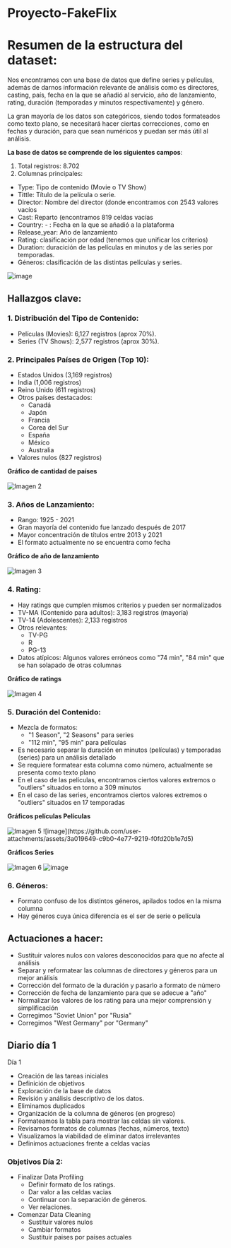 # Proyecto-FakeFlix

<h1>Resumen de la estructura del dataset:</h1>

Nos encontramos con una base de datos que define series y películas, además de darnos información relevante de análisis como es directores, casting, país, fecha en la que se añadió al servicio, año de lanzamiento, rating, duración (temporadas y minutos respectivamente) y género.

La gran mayoría de los datos son categóricos, siendo todos formateados como texto plano, se necesitará hacer ciertas correcciones, como en fechas y duración, para que sean numéricos y puedan ser más útil al análisis.

<b>La base de datos se comprende de los siguientes campos</b>:

1. Total registros: 8.702
2. Columnas principales: 
- Type: Tipo de contenido (Movie o TV Show)
- Tittle: Título de la película o serie.
- Director: Nombre del director (donde encontramos con 2543 valores vacíos
- Cast: Reparto (encontramos 819 celdas vacías
- Country: - : Fecha en la que se añadió a la plataforma
- Release_year: Año de lanzamiento
- Rating: clasificación por edad (tenemos que unificar los criterios)
- Duration: duracición de las películas en minutos y de las series por temporadas.
- Géneros: clasíficación de las distintas películas y series.

![image](https://github.com/user-attachments/assets/f5f6a919-bb61-4670-89d2-189c8ca48436)


<h2>Hallazgos clave:</h2>

<h3>1. Distribución del Tipo de Contenido:</h3>
<ul>
<li>Películas (Movies): 6,127 registros (aprox 70%).
<li>Series (TV Shows): 2,577 registros (aprox 30%).
</ul>


<h3>2. Principales Países de Origen (Top 10):</h3>
<ul>
    <li>Estados Unidos (3,169 registros)</li>
    <li>India (1,006 registros)</li>
    <li>Reino Unido (611 registros)</li>
    <li>Otros países destacados:
        <ul>
            <li>Canadá</li>
            <li>Japón</li>
            <li>Francia</li>
            <li>Corea del Sur</li>
            <li>España</li>
            <li>México</li>
            <li>Australia</li>
        </ul>
    </li>
    <li>Valores nulos (827 registros)</li>
</ul>
<b>Gráfico de cantidad de países</b>
<br></br>
<img src="https://github.com/user-attachments/assets/ed933726-3939-459c-a645-c0614c394b36" alt="Imagen 2" />

<h3>3. Años de Lanzamiento:</h3>
<ul>
    <li>Rango: 1925 - 2021</li>
    <li>Gran mayoría del contenido fue lanzado después de 2017</li>
    <li>Mayor concentración de títulos entre 2013 y 2021</li>
    <li>El formato actualmente no se encuentra como fecha</li>
</ul>
<b>Gráfico de año de lanzamiento</b>
<br></br>
<img src="https://github.com/user-attachments/assets/d8d07c7f-bb62-4be6-a6d9-95b0522d32bd" alt="Imagen 3" />

<h3>4. Rating:</h3>
<ul>
    <li>Hay ratings que cumplen mismos criterios y pueden ser normalizados</li>
    <li>TV-MA (Contenido para adultos): 3,183 registros (mayoría)</li>
    <li>TV-14 (Adolescentes): 2,133 registros</li>
    <li>Otros relevantes:
        <ul>
            <li>TV-PG</li>
            <li>R</li>
            <li>PG-13</li>
        </ul>
    </li>
    <li>Datos atípicos: Algunos valores erróneos como "74 min", "84 min" que se han solapado de otras columnas</li>
</ul>
<b>Gráfico de ratings</b>
<br></br>
<img src="https://github.com/user-attachments/assets/fa5660bd-e8f0-46e4-a1e5-c12c2cff84a4" alt="Imagen 4" />

<h3>5. Duración del Contenido:</h3>
<ul>
    <li>Mezcla de formatos:
        <ul>
            <li>"1 Season", "2 Seasons" para series</li>
            <li>"112 min", "95 min" para películas</li>
        </ul>
    </li>
    <li>Es necesario separar la duración en minutos (películas) y temporadas (series) para un análisis detallado</li>
    <li>Se requiere formatear esta columna como número, actualmente se presenta como texto plano</li>
     <li>En el caso de las películas, encontramos ciertos valores extremos o "outliers" situados en torno a 309 minutos</li>
    <li>En el caso de las series, encontramos ciertos valores extremos o "outliers" situados en 17 temporadas</li>
</ul>
<b> Gráficos películas Películas</b>
<br></br>
<img src="https://github.com/user-attachments/assets/ef08b3b4-bf0e-46ac-b4d9-ad699f87d02a" alt="Imagen 5" />
![image](https://github.com/user-attachments/assets/3a019649-c9b0-4e77-9219-f0fd20b1e7d5)

<b>Gráficos Series</b>
<br></br>
<img src="https://github.com/user-attachments/assets/8cd0cca9-862c-401d-bd92-5627bf2aa2d3" alt="Imagen 6" />
![image](https://github.com/user-attachments/assets/7554b802-23ae-4089-9ce9-da92e52fbe1d)


<h3>6. Géneros:</h3>
<ul>
    <li>Formato confuso de los distintos géneros, apilados todos en la misma columna</li>
    <li>Hay géneros cuya única diferencia es el ser de serie o película</li>
</ul>

<h2>Actuaciones a hacer:</h2>
<ul>
    <li>Sustituir valores nulos con valores desconocidos para que no afecte al análisis</li>
    <li>Separar y reformatear las columnas de directores y géneros para un mejor análisis</li>
    <li>Corrección del formato de la duración y pasarlo a formato de número</li>
    <li>Corrección de fecha de lanzamiento para que se adecue a "año"</li>
    <li>Normalizar los valores de los rating para una mejor comprensión y simplificación</li>
    <li>Corregimos "Soviet Union" por "Rusia"</li>
    <li>Corregimos "West Germany" por "Germany"</li>
</ul>

  

<h2>Diario día 1</h2>

Día 1


- Creación de las tareas iniciales
- Definición de objetivos
- Exploración de la base de datos
- Revisión y análisis descriptivo de los datos.
- Eliminamos duplicados
- Organización de la columna de géneros (en progreso)
- Formateamos la tabla para mostrar las celdas sin valores.
- Revisamos formatos de columnas (fechas, números, texto)
- Visualizamos la viabilidad de eliminar datos irrelevantes
- Definimos actuaciones frente a celdas vacias

<h3>Objetivos Día 2:</h3>

- Finalizar Data Profiling
   - Definir formato de los ratings.
   - Dar valor a las celdas vacias
   - Continuar con la separación de géneros.
   - Ver relaciones.
- Comenzar Data Cleaning
  - Sustituir valores nulos
  - Cambiar formatos
  - Sustituir paises por países actuales

